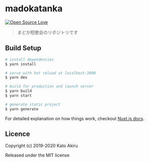 # madokatanka

[![Open Source Love](https://badges.frapsoft.com/os/v3/open-source.svg?v=103)](https://github.com/paithiov909/madokatanka-pinned)

> まどか短歌会のリポジトリです

## Build Setup

```bash
# install dependencies
$ yarn install

# serve with hot reload at localhost:3000
$ yarn dev

# build for production and launch server
$ yarn build
$ yarn start

# generate static project
$ yarn generate
```

For detailed explanation on how things work, checkout [Nuxt.js docs](https://nuxtjs.org).

## Licence

Copyright (c) 2019-2020 Kato Akiru

Released under the MIT license
